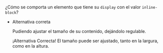 ¿Cómo se comporta un elemento que tiene su `display` con el valor `inline-block`?

- Alternativa correta
    
    Pudiendo ajustar el tamaño de su contenido, dejándolo regulable.
    
    ¡Alternativa Correcta! El tamaño puede ser ajustado, tanto en la largura, como en la altura.
